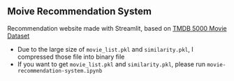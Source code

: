 ## Moive Recommendation System

Recommendation website made with Streamlit, based on [TMDB 5000 Movie Dataset
](https://www.kaggle.com/datasets/tmdb/tmdb-movie-metadata)

- Due to the large size of `movie_list.pkl` and `similarity.pkl`, I compressed those file into binary file
- If you want to get `movie_list.pkl` and `similarity.pkl`, please run `movie-recommendation-system.ipynb`
